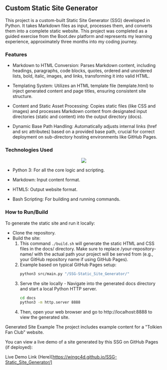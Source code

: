 ## Custom Static Site Generator
This project is a custom-built Static Site Generator (SSG) developed in Python. It takes Markdown files as input, processes them, and converts them into a complete static website. This project was completed as a guided exercise from the Boot.dev platform and represents my learning experience, approximately three months into my coding journey.

### Features
- Markdown to HTML Conversion: Parses Markdown content, including headings, paragraphs, code blocks, quotes, ordered and unordered lists, bold, italic, images, and links, transforming it into valid HTML.

- Templating System: Utilizes an HTML template file (template.html) to inject generated content and page titles, ensuring consistent site structure.

- Content and Static Asset Processing: Copies static files (like CSS and images) and processes Markdown content from designated input directories (static and content) into the output directory (docs).

- Dynamic Base Path Handling: Automatically adjusts internal links (href and src attributes) based on a provided base path, crucial for correct deployment on sub-directory hosting environments like GitHub Pages.

### Technologies Used
<p align="center">
  <href = "https://skillicons.dev">
  <img src="https://skillicons.dev/icons?i=py,md,bash,html,css,vscode,github,ubuntu" >
</p>

- Python 3: For all the core logic and scripting.

- Markdown: Input content format.

- HTML5: Output website format.

- Bash Scripting: For building and running commands.

### How to Run/Build
To generate the static site and run it locally:
- Clone the repository.
- Build the site:
  1. This command `./build.sh` will generate the static HTML and CSS files in the docs/ directory. Make sure to replace /your-repository-name/ with the actual path your project will be served from (e.g., your GitHub repository name if using GitHub Pages). 
  2. Example based on typical GitHub Pages setup:
     ``` bash 
     python3 src/main.py "/SSG-Static_Site_Generator/"
     ```
  3. Serve the site locally - Navigate into the generated docs directory and start a local Python HTTP server.
     ``` bash
     cd docs
     python3 -m http.server 8888
     ```
  4. Then, open your web browser and go to http://localhost:8888 to view the generated site.

Generated Site Example
The project includes example content for a "Tolkien Fan Club" website.

You can view a live demo of a site generated by this SSG on GitHub Pages (if deployed):

Live Demo Link (Here)[https://wingc4d.github.io/SSG-Static_Site_Generator/]
